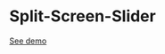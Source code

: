 # Split-Screen-Slider
<a href="https://matutamiller.github.io/Split-Screen-Slider-in-JS/">See demo</a>

